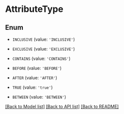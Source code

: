 # AttributeType


## Enum

* `INCLUSIVE` (value: `'INCLUSIVE'`)

* `EXCLUSIVE` (value: `'EXCLUSIVE'`)

* `CONTAINS` (value: `'CONTAINS'`)

* `BEFORE` (value: `'BEFORE'`)

* `AFTER` (value: `'AFTER'`)

* `TRUE` (value: `'true'`)

* `BETWEEN` (value: `'BETWEEN'`)

[[Back to Model list]](../README.md#documentation-for-models) [[Back to API list]](../README.md#documentation-for-api-endpoints) [[Back to README]](../README.md)


